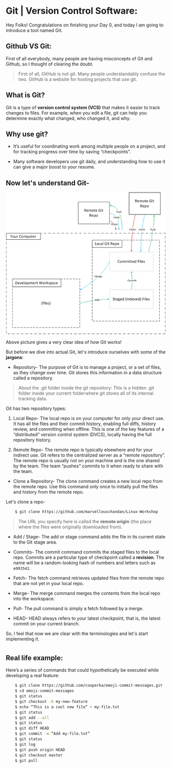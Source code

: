 # Git | Version Control Software:

Hey Folks! Congratulations on finishing your Day 0, and today I am going to introduce a tool named Git.

## Github VS Git:
First of all everybody, many people are having misconcepts of Git and Github, so I thought of clearing the doubt.

> First of all, GitHub is not git. Many people understandably confuse the two. GitHub is a website for hosting projects that use git.

## What is Git?
Git is a type of **version control system (VCS)** that makes it easier to track changes to files. For example, when you edit a file, git can help you determine exactly what changed, who changed it, and why.

## Why use git?
* It’s useful for coordinating work among multiple people on a project, and for tracking progress over time by saving “checkpoints”.

* Many software developers use git daily, and understanding how to use it can give a major boost to your resume.

## Now let's understand Git-
![Image](Day1/1.png)

Above picture gives a very clear idea of how Git works!

But before we dive into actual Git, let's introduce ourselves with some of the **jargons**:

* Repository-  The purpose of Git is to manage a project, or a set of files, as they change over time. Git stores this information in a data structure called a repository.

> About the .git folder inside the git repository: This is a hidden .git folder inside your current folder where git stores all of its internal tracking data.

Git has two repository types: 

1. Local Repo- The local repo is on your computer for only your direct use. It has all the files and their commit history, enabling full diffs, history review, and committing when offline.  This is one of the key features of a “distributed” version control system (DVCS), locally having the full repository history.

2. Remote Repo- The remote repo is typically elsewhere and for your indirect use. Git refers to the centralized server as a “remote repository”.  The remote repo is usually not on your machine and is the one shared by the team. The team “pushes” commits to it when ready to share with the team.

* Clone a Repository-
The clone command creates a new local repo from the remote repo.  Use this command only once to initially pull the files and history from the remote repo.

Let's clone a repo-
```bash
	$ git clone https://github.com/marvellouschandan/Linux-Workshop
```
> The URL you specify here is called the **remote origin** (the place where the files were originally downloaded from).

* Add / Stage- The add or stage command adds the file in its current state to the Git stage area.

* Commits- The commit command commits the staged files to the local repo. Commits are a particular type of checkpoint called a **revision**. The name will be a random-looking hash of numbers and letters such as `e093542`.

* Fetch- The fetch command retrieves updated files from the remote repo that are not yet in your local repo.

* Merge- The merge command merges the contents from the local repo into the workspace.

* Pull- The pull command is simply a fetch followed by a merge.

* HEAD- HEAD always refers to your latest checkpoint, that is, the latest commit on your current branch.

So, I feel that now we are clear with the terminologies and let's start implementing it.

# <AFTER THE PRESENTATION>

## Real life example:
Here’s a series of commands that could hypothetically be executed while developing a real feature:
```bash
	$ git clone https://github.com/cooperka/emoji-commit-messages.git
	$ cd emoji-commit-messages
	$ git status
	$ git checkout -b my-new-feature
	$ echo “This is a cool new file” > my-file.txt
	$ git status
	$ git add --all
	$ git status
	$ git diff HEAD
	$ git commit -m “Add my-file.txt”
	$ git status
	$ git log
	$ git push origin HEAD
	$ git checkout master
	$ git pull
```
